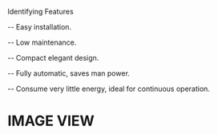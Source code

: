Identifying Features

-- Easy installation.

-- Low maintenance.

-- Compact elegant design.

-- Fully automatic, saves man power.

-- Consume very little energy, ideal for continuous operation.

# IMAGE VIEW


